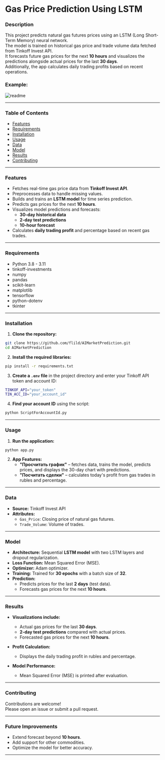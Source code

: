 # Gas Price Prediction Using LSTM

### Description
This project predicts natural gas futures prices using an LSTM (Long Short-Term Memory) neural network.  
The model is trained on historical gas price and trade volume data fetched from Tinkoff Invest API.  
It forecasts future gas prices for the next **10 hours** and visualizes the predictions alongside actual prices for the last **30 days**.  
Additionally, the app calculates daily trading profits based on recent operations.

### Example:

![readme](https://github.com/user-attachments/assets/52efca61-7bdf-4b6c-8c04-cda6333c6738)

---

### Table of Contents

- [Features](#features)  
- [Requirements](#requirements)  
- [Installation](#installation)  
- [Usage](#usage)  
- [Data](#data)  
- [Model](#model)  
- [Results](#results)  
- [Contributing](#contributing)  

---

### Features

- Fetches real-time gas price data from **Tinkoff Invest API**.  
- Preprocesses data to handle missing values.  
- Builds and trains an **LSTM model** for time series prediction.  
- Predicts gas prices for the next **10 hours**.  
- Visualizes model predictions and forecasts:  
  - **30-day historical data**  
  - **2-day test predictions**  
  - **10-hour forecast**  
- Calculates **daily trading profit** and percentage based on recent gas trades.

---

### Requirements

- Python 3.8 - 3.11 
- tinkoff-investments  
- numpy  
- pandas  
- scikit-learn  
- matplotlib  
- tensorflow  
- python-dotenv  
- tkinter  

---

### Installation

1. **Clone the repository:**  
```bash
git clone https://github.com/flild/AIMarketPrediction.git
cd AIMarketPrediction
```

2. **Install the required libraries:**  
```bash
pip install -r requirements.txt
```

3. **Create a `.env` file** in the project directory and enter your Tinkoff API token and account ID:  
```bash
TINKOF_API="your_token"
TIN_ACC_ID="your_account_id"
```

4. **Find your account ID** using the script:  
```bash
python ScriptForAccountId.py
```

---

### Usage

1. **Run the application:**  
```bash
python app.py
```

2. **App Features:**  
   - **"Просчитать график"** – fetches data, trains the model, predicts prices, and displays the 30-day chart with predictions.  
   - **"Посчитать сделки"** – calculates today's profit from gas trades in rubles and percentage.

---

### Data

- **Source:** Tinkoff Invest API  
- **Attributes:**  
  - `Gas_Price`: Closing price of natural gas futures.  
  - `Trade_Volume`: Volume of trades.  

---

### Model

- **Architecture:** Sequential **LSTM model** with two LSTM layers and dropout regularization.  
- **Loss Function:** Mean Squared Error (MSE).  
- **Optimizer:** Adam optimizer.  
- **Training:** Trained for **30 epochs** with a batch size of **32**.  
- **Prediction:**  
  - Predicts prices for the last **2 days** (test data).  
  - Forecasts gas prices for the next **10 hours**.  

---

### Results

- **Visualizations include:**  
  - Actual gas prices for the last **30 days**.  
  - **2-day test predictions** compared with actual prices.  
  - Forecasted gas prices for the next **10 hours**.  

- **Profit Calculation:**  
  - Displays the daily trading profit in rubles and percentage.  

- **Model Performance:**  
  - Mean Squared Error (MSE) is printed after evaluation.

---

### Contributing

Contributions are welcome!  
Please open an issue or submit a pull request.

---

### Future Improvements

- Extend forecast beyond **10 hours**.  
- Add support for other commodities.  
- Optimize the model for better accuracy.


---

